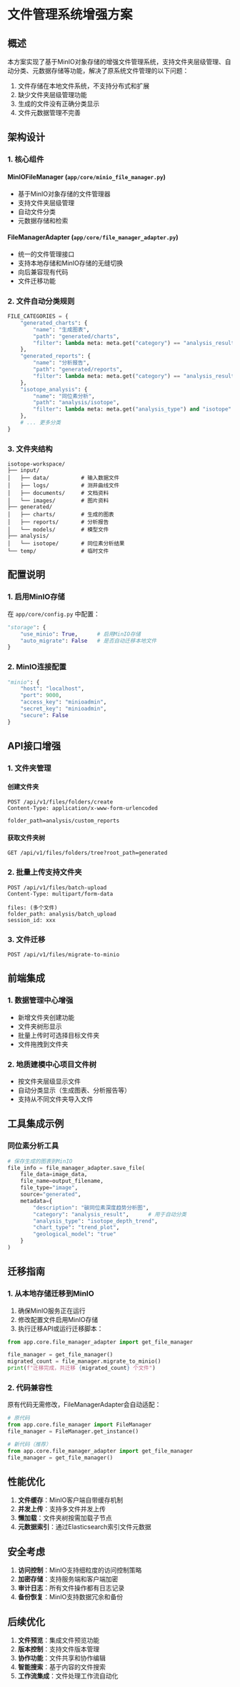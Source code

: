 # 文件管理系统增强方案

## 概述

本方案实现了基于MinIO对象存储的增强文件管理系统，支持文件夹层级管理、自动分类、元数据存储等功能，解决了原系统文件管理的以下问题：

1. 文件存储在本地文件系统，不支持分布式和扩展
2. 缺少文件夹层级管理功能
3. 生成的文件没有正确分类显示
4. 文件元数据管理不完善

## 架构设计

### 1. 核心组件

#### MinIOFileManager (`app/core/minio_file_manager.py`)
- 基于MinIO对象存储的文件管理器
- 支持文件夹层级管理
- 自动文件分类
- 元数据存储和检索

#### FileManagerAdapter (`app/core/file_manager_adapter.py`)
- 统一的文件管理接口
- 支持本地存储和MinIO存储的无缝切换
- 向后兼容现有代码
- 文件迁移功能

### 2. 文件自动分类规则

```python
FILE_CATEGORIES = {
    "generated_charts": {
        "name": "生成图表",
        "path": "generated/charts",
        "filter": lambda meta: meta.get("category") == "analysis_result" and meta.get("file_type") == "image"
    },
    "generated_reports": {
        "name": "分析报告",
        "path": "generated/reports", 
        "filter": lambda meta: meta.get("category") == "analysis_result" and meta.get("file_type") in ["document", "text"]
    },
    "isotope_analysis": {
        "name": "同位素分析",
        "path": "analysis/isotope",
        "filter": lambda meta: meta.get("analysis_type") and "isotope" in meta.get("analysis_type", "")
    },
    # ... 更多分类
}
```

### 3. 文件夹结构

```
isotope-workspace/
├── input/
│   ├── data/          # 输入数据文件
│   ├── logs/          # 测井曲线文件
│   ├── documents/     # 文档资料
│   └── images/        # 图片资料
├── generated/
│   ├── charts/        # 生成的图表
│   ├── reports/       # 分析报告
│   └── models/        # 模型文件
├── analysis/
│   └── isotope/       # 同位素分析结果
└── temp/              # 临时文件
```

## 配置说明

### 1. 启用MinIO存储

在 `app/core/config.py` 中配置：

```python
"storage": {
    "use_minio": True,      # 启用MinIO存储
    "auto_migrate": False   # 是否自动迁移本地文件
}
```

### 2. MinIO连接配置

```python
"minio": {
    "host": "localhost",
    "port": 9000,
    "access_key": "minioadmin",
    "secret_key": "minioadmin",
    "secure": False
}
```

## API接口增强

### 1. 文件夹管理

#### 创建文件夹
```http
POST /api/v1/files/folders/create
Content-Type: application/x-www-form-urlencoded

folder_path=analysis/custom_reports
```

#### 获取文件夹树
```http
GET /api/v1/files/folders/tree?root_path=generated
```

### 2. 批量上传支持文件夹

```http
POST /api/v1/files/batch-upload
Content-Type: multipart/form-data

files: (多个文件)
folder_path: analysis/batch_upload
session_id: xxx
```

### 3. 文件迁移

```http
POST /api/v1/files/migrate-to-minio
```

## 前端集成

### 1. 数据管理中心增强

- 新增文件夹创建功能
- 文件夹树形显示
- 批量上传时可选择目标文件夹
- 文件拖拽到文件夹

### 2. 地质建模中心项目文件树

- 按文件夹层级显示文件
- 自动分类显示（生成图表、分析报告等）
- 支持从不同文件夹导入文件

## 工具集成示例

### 同位素分析工具

```python
# 保存生成的图表到MinIO
file_info = file_manager_adapter.save_file(
    file_data=image_data,
    file_name=output_filename,
    file_type="image",
    source="generated",
    metadata={
        "description": "碳同位素深度趋势分析图",
        "category": "analysis_result",      # 用于自动分类
        "analysis_type": "isotope_depth_trend",
        "chart_type": "trend_plot",
        "geological_model": "true"
    }
)
```

## 迁移指南

### 1. 从本地存储迁移到MinIO

1. 确保MinIO服务正在运行
2. 修改配置文件启用MinIO存储
3. 执行迁移API或运行迁移脚本：

```python
from app.core.file_manager_adapter import get_file_manager

file_manager = get_file_manager()
migrated_count = file_manager.migrate_to_minio()
print(f"迁移完成，共迁移 {migrated_count} 个文件")
```

### 2. 代码兼容性

原有代码无需修改，FileManagerAdapter会自动适配：

```python
# 原代码
from app.core.file_manager import FileManager
file_manager = FileManager.get_instance()

# 新代码（推荐）
from app.core.file_manager_adapter import get_file_manager
file_manager = get_file_manager()
```

## 性能优化

1. **文件缓存**：MinIO客户端自带缓存机制
2. **并发上传**：支持多文件并发上传
3. **懒加载**：文件夹树按需加载子节点
4. **元数据索引**：通过Elasticsearch索引文件元数据

## 安全考虑

1. **访问控制**：MinIO支持细粒度的访问控制策略
2. **加密存储**：支持服务端和客户端加密
3. **审计日志**：所有文件操作都有日志记录
4. **备份恢复**：MinIO支持数据冗余和备份

## 后续优化

1. **文件预览**：集成文件预览功能
2. **版本控制**：支持文件版本管理
3. **协作功能**：文件共享和协作编辑
4. **智能搜索**：基于内容的文件搜索
5. **工作流集成**：文件处理工作流自动化 